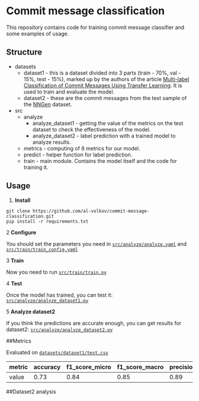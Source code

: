 # Commit message classification

This repository contains code for training commit message classifier and some examples of usage.

## Structure

* datasets
  * dataset1 - this is a dataset divided into 3 parts (train - 70%, val - 15%, test - 15%), marked up by the authors of the article   [ Multi-label Classification of Commit Messages Using Transfer Learning](https://www.researchgate.net/profile/Mohamed-Wiem-Mkaouer-2/publication/348228961_Multi-label_Classification_of_Commit_Messages_using_Transfer_Learning/links/61eacfc2c5e3103375ae596d/Multi-label-Classification-of-Commit-Messages-using-Transfer-Learning.pdf). It is used to train and evaluate the model.
  * dataset2 - these are the commit messages from the test sample of the [NNGen](https://github.com/Tbabm/nngen) dataset.
* src
  * analyze
    * analyze_dataset1 - getting the value of the metrics on the test dataset to check the effectiveness of the model.
    * analyze_dataset2 - label prediction with a trained model to analyze results.
  * metrics - computing of 8 metrics for our model.
  * predict - helper function for label prediction.
  * train - main module. Contains the model itself and the code for training it.

## Usage

1. **Install**
```
git clone https://github.com/al-volkov/commit-message-classification.git
pip install -r requirements.txt
```
2 **Configure**
    
You should set the parameters you need in [`src/analyze/analyze.yaml`](src/analyze/analyze.yaml) and [`src/train/train_config.yaml`](src/train/train_config.yaml)

3 **Train**

Now you need to run [`src/train/train.py`](src/train/train.py)

4 **Test**

Once the model has trained, you can test it: [`src/analyze/analyze_dataset1.py`](src/analyze/analyze_dataset1.py)

5 **Analyze dataset2**

If you think the predictions are accurate enough, you can get results for dataset2: [`src/analyze/analyze_dataset2.py`](src/analyze/analyze_dataset2.py)

##Metrics

Evaluated on [`datasets/dataset1/test.csv`](datasets/dataset1/test.csv)

| metric | accuracy | f1_score_micro | f1_score_macro | precision_micro | precision_macro | recall_micro | recall_macro | hamming_loss |
|--------|----------|----------------|----------------|-----------------|-----------------|--------------|--------------|--------------|
| value  | 0.73     | 0.84           | 0.85           | 0.89            | 0.89            | 0.8          | 0.81         | 0.12         |

##Dataset2 analysis




